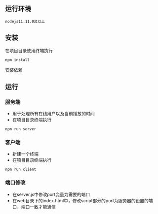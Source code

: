 ## 运行环境
```nodejs11.11.0及以上```

## 安装
在项目目录使用终端执行
```bash
npm install 
```

安装依赖

## 运行
### 服务端
* 用于处理所有在线用户以及当前播放的时间
* 在项目目录终端执行
```
npm run server
```


### 客户端
* 新建一个终端
* 在项目目录终端执行
```
npm run client
```

### 端口修改
* 在server.js中修改port变量为需要的端口
* 在web目录下的index.html中，修改script部分的port为服务器的设置的端口，端口一致才能通信
